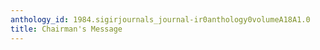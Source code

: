 ```yaml
---
anthology_id: 1984.sigirjournals_journal-ir0anthology0volumeA18A1.0
title: Chairman's Message
---
```

